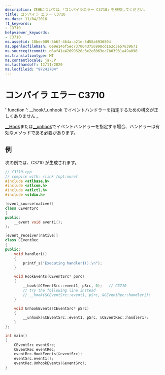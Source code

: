 ```yaml
---
description: 詳細については、「コンパイラエラー C3710」を参照してください。
title: コンパイラ エラー C3710
ms.date: 11/04/2016
f1_keywords:
- C3710
helpviewer_keywords:
- C3710
ms.assetid: 18bec009-5b6f-464a-a21e-5d58a6936504
ms.openlocfilehash: 6e9e146f5ec7370043756998cd162c3e57839671
ms.sourcegitcommit: d6af41e42699628c3e2e6063ec7b03931a49a098
ms.translationtype: MT
ms.contentlocale: ja-JP
ms.lasthandoff: 12/11/2020
ms.locfileid: "97241704"
---
```

# <a name="compiler-error-c3710"></a>コンパイラ エラー C3710

' function ': __hook/_unhook でイベントハンドラーを指定するための構文が正しくありません \_

[__Hook](../../cpp/hook.md)または[__unhook](../../cpp/unhook.md)でイベントハンドラーを指定する場合、ハンドラーは有効なメソッドである必要があります。

## <a name="example"></a>例

次の例では、C3710 が生成されます。

```cpp
// C3710.cpp
// compile with: /link /opt:noref
#include <atlbase.h>
#include <atlcom.h>
#include <atlctl.h>
#include <stdio.h>

[event_source(native)]
class CEventSrc
{
public:
    __event void event1();
};

[event_receiver(native)]
class CEventRec
{
public:
    void handler1()
    {
        printf_s("Executing handler1().\n");
    }

    void HookEvents(CEventSrc* pSrc)
    {
        __hook(&CEventSrc::event1, pSrc, 0);   // C3710
        // try the following line instead
        // __hook(&CEventSrc::event1, pSrc, &CEventRec::handler1);
    }

    void UnhookEvents(CEventSrc* pSrc)
    {
        __unhook(&CEventSrc::event1, pSrc, &CEventRec::handler1);
    }
};

int main()
{
    CEventSrc eventSrc;
    CEventRec eventRec;
    eventRec.HookEvents(&eventSrc);
    eventSrc.event1();
    eventRec.UnhookEvents(&eventSrc);
}
```
